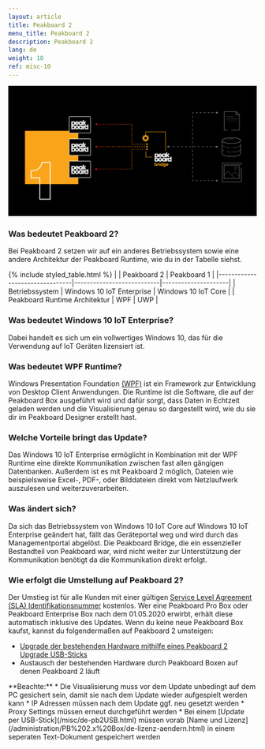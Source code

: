 ```yaml
---
layout: article
title: Peakboard 2 
menu_title: Peakboard 2
description: Peakboard 2
lang: de
weight: 10
ref: misc-10
---
```


![gif0](/assets/images/misc/pb2/social-media-posting-peakboard2-facebook.gif)

### Was bedeutet Peakboard 2?
Bei Peakboard 2 setzen wir auf ein anderes Betriebssystem sowie eine andere Architektur der Peakboard Runtime, wie du in der Tabelle siehst.

{% include styled_table.html %}
|                                | Peakboard 2               | Peakboard 1         |
|--------------------------------|---------------------------|---------------------|
| Betriebssystem                 | Windows 10 IoT Enterprise | Windows 10 IoT Core |
| Peakboard Runtime Architektur  |                       WPF |                 UWP |

### Was bedeutet Windows 10 IoT Enterprise?
Dabei handelt es sich um ein vollwertiges Windows 10, das für die Verwendung auf IoT Geräten lizensiert ist.

### Was bedeutet WPF Runtime?
Windows Presentation Foundation [(WPF)](https://docs.microsoft.com/de-de/visualstudio/designers/getting-started-with-wpf?view=vs-2019) ist ein Framework zur Entwicklung von Desktop Client Anwendungen. 
Die Runtime ist die Software, die auf der Peakboard Box ausgeführt wird und dafür sorgt, dass Daten in Echtzeit geladen werden und die Visualisierung genau so dargestellt wird, wie du sie dir im Peakboard Designer erstellt hast.

### Welche Vorteile bringt das Update?
Das Windows 10 IoT Enterprise ermöglicht in Kombination mit der WPF Runtime eine direkte Kommunikation zwischen fast allen gängigen Datenbanken. 
Außerdem ist es mit Peakboard 2 möglich, Dateien wie beispielsweise Excel-, PDF-, oder Bilddateien direkt vom Netzlaufwerk auszulesen und weiterzuverarbeiten.

### Was ändert sich?
Da sich das Betriebssystem von Windows 10 IoT Core auf Windows 10 IoT Enterprise geändert hat, fällt das Geräteportal weg und wird durch das Managementportal abgelöst. 
Die Peakboard Bridge, die ein essenzieller Bestandteil von Peakboard war, wird nicht weiter zur Unterstützung der Kommunikation benötigt da die Kommunikation direkt erfolgt. 

### Wie erfolgt die Umstellung auf Peakboard 2?
Der Umstieg ist für alle Kunden mit einer gültigen [Service Level Agreement (SLA) Identifikationsnummer](https://peakboard.com/wp-content/uploads/2020/03/peakboard-service-level-agreement-de-v3.pdf) kostenlos.
Wer eine Peakboard Pro Box oder Peakboard Enterprise Box nach dem 01.05.2020 erwirbt, erhält diese automatisch inklusive des Updates. 
Wenn du keine neue Peakboard Box kaufst, kannst du folgendermaßen auf Peakboard 2 umsteigen:

* [Upgrade der bestehenden Hardware mithilfe eines Peakboard 2 Upgrade USB-Sticks](/misc/de-pb2USB.html)
* Austausch der bestehenden Hardware durch Peakboard Boxen auf denen Peakboard 2 läuft

<div class="box-warning" markdown="1">
**Beachte:** 
* Die Visualisierung muss vor dem Update unbedingt auf dem PC gesichert sein, damit sie nach dem Update wieder aufgespielt werden kann 
* IP Adressen müssen nach dem Update ggf. neu gesetzt werden 
* Proxy Settings müssen erneut durchgeführt werden 
* Bei einem [Update per USB-Stick](/misc/de-pb2USB.html) müssen vorab [Name und Lizenz](/administration/PB%202.x%20Box/de-lizenz-aendern.html) in einem seperaten Text-Dokument gespeichert werden 
</div>

